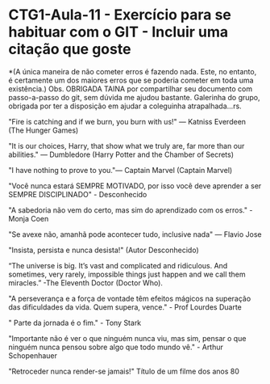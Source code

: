 # CTG1-Aula-11 - Exercício para se habituar com o GIT - Incluir uma citação que goste

*(A única maneira de não cometer erros é fazendo nada. Este, no entanto, é certamente um dos maiores erros que se poderia cometer em toda uma existência.)
Obs. OBRIGADA TAINA por compartilhar seu documento com passo-a-passo do git, sem dúvida me ajudou bastante. Galerinha do grupo, obrigada por ter a disposição em ajudar a coleguinha atrapalhada...rs.

"Fire is catching and if we burn, you burn with us!" ― Katniss Everdeen (The Hunger Games)

"It is our choices, Harry, that show what we truly are, far more than our abilities." ― Dumbledore (Harry Potter and the Chamber of Secrets)

"I have nothing to prove to you."― Captain Marvel (Captain Marvel)

"Você nunca estará SEMPRE MOTIVADO, por isso você deve aprender a ser SEMPRE DISCIPLINADO" - Desconhecido

"A sabedoria não vem do certo, mas sim do aprendizado com os erros." - Monja Coen

"Se avexe não, amanhã pode acontecer tudo, inclusive nada" ― Flavio Jose

"Insista, persista e nunca desista!" (Autor Desconhecido)

“The universe is big. It’s vast and complicated and ridiculous. And sometimes, very rarely, impossible things just happen and we call them miracles.” -The Eleventh Doctor (Doctor Who).

"A perseverança e a força de vontade têm efeitos mágicos na superação das dificuldades da vida. Quem supera, vence." - Prof Lourdes Duarte 

" Parte da jornada é o fim." - Tony Stark

"Importante não é ver o que ninguém nunca viu, mas sim, pensar o que ninguém nunca pensou sobre algo que todo mundo vê." - Arthur Schopenhauer

"Retroceder nunca render-se jamais!" Título de um filme dos anos 80
